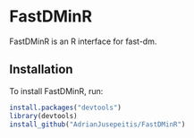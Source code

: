 # FastDMinR
FastDMinR is an R interface for fast-dm.

Installation
------------

To install FastDMinR, run:

``` r
install.packages("devtools")
library(devtools)
install_github("AdrianJusepeitis/FastDMinR")
```
